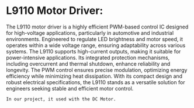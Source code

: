 # L9110 Motor Driver:

The L9110 motor driver is a highly efficient PWM-based control IC designed for high-voltage applications, particularly in automotive and industrial environments. Engineered to regulate LED brightness and motor speed, it operates within a wide voltage range, ensuring adaptability across various systems. The L9110 supports high-current outputs, making it suitable for power-intensive applications. Its integrated protection mechanisms, including overcurrent and thermal shutdown, enhance reliability and longevity. The PWM control ensures precise modulation, optimizing energy efficiency while minimizing heat dissipation. With its compact design and robust electrical specifications, the L9110 stands as a versatile solution for engineers seeking stable and efficient motor control.

	In our project, it used with the DC Motor.
